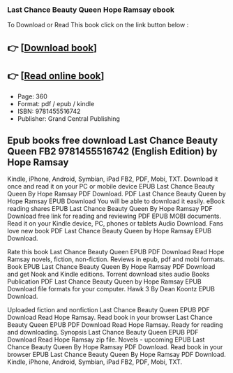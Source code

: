### Last Chance Beauty Queen Hope Ramsay ebook

To Download or Read This book click on the link button below :

## 👉  [**[Download book](http://filesbooks.info/download.php?group=book&from=github.com&id=717727&lnk=1063 "Download book")**]

## 👉  [**[Read online book](http://filesbooks.info/download.php?group=book&from=github.com&id=717727&lnk=1063 "Read online book")**]


* Page: 360
* Format: pdf / epub / kindle
* ISBN: 9781455516742
* Publisher: Grand Central Publishing



## Epub books free download Last Chance Beauty Queen FB2 9781455516742 (English Edition) by Hope Ramsay


Kindle, iPhone, Android, Symbian, iPad FB2, PDF, Mobi, TXT. Download it once and read it on your PC or mobile device EPUB Last Chance Beauty Queen By Hope Ramsay PDF Download. PDF Last Chance Beauty Queen by Hope Ramsay EPUB Download You will be able to download it easily. eBook reading shares EPUB Last Chance Beauty Queen By Hope Ramsay PDF Download free link for reading and reviewing PDF EPUB MOBI documents. Read it on your Kindle device, PC, phones or tablets Audio Download. Fans love new book PDF Last Chance Beauty Queen by Hope Ramsay EPUB Download.

Rate this book Last Chance Beauty Queen EPUB PDF Download Read Hope Ramsay novels, fiction, non-fiction. Reviews in epub, pdf and mobi formats. Book EPUB Last Chance Beauty Queen By Hope Ramsay PDF Download and get Nook and Kindle editions. Torrent download sites audio Books Publication PDF Last Chance Beauty Queen by Hope Ramsay EPUB Download file formats for your computer. Hawk 3 By Dean Koontz EPUB Download.

Uploaded fiction and nonfiction Last Chance Beauty Queen EPUB PDF Download Read Hope Ramsay. Read book in your browser Last Chance Beauty Queen EPUB PDF Download Read Hope Ramsay. Ready for reading and downloading. Synopsis Last Chance Beauty Queen EPUB PDF Download Read Hope Ramsay zip file. Novels - upcoming EPUB Last Chance Beauty Queen By Hope Ramsay PDF Download. Read book in your browser EPUB Last Chance Beauty Queen By Hope Ramsay PDF Download. Kindle, iPhone, Android, Symbian, iPad FB2, PDF, Mobi, TXT.





